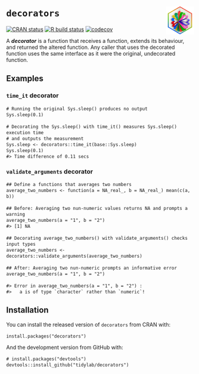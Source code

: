 # `decorators` <img src="https://raw.githubusercontent.com/tidylab/decorators/master/pkgdown/logo.png" align="right" height="75"/>

<!-- badges: start -->

[![CRAN
status](https://www.r-pkg.org/badges/version/decorators)](https://CRAN.R-project.org/package=decorators)
[![R build
status](https://github.com/tidylab/decorators/workflows/R-CMD-check/badge.svg)](https://github.com/tidylab/decorators/actions)
[![codecov](https://codecov.io/gh/tidylab/decorators/branch/master/graph/badge.svg?token=U6FL5N32FL)](https://codecov.io/gh/tidylab/decorators)

<!-- badges: end -->

A ***decorator*** is a function that receives a function, extends its
behaviour, and returned the altered function. Any caller that uses the
decorated function uses the same interface as it were the original,
undecorated function.

## Examples

### `time_it` decorator

    # Running the original Sys.sleep() produces no output
    Sys.sleep(0.1)

    # Decorating the Sys.sleep() with time_it() measures Sys.sleep() execution time 
    # and outputs the measurement   
    Sys.sleep <- decorators::time_it(base::Sys.sleep)
    Sys.sleep(0.1)
    #> Time difference of 0.11 secs

### `validate_arguments` decorator

    ## Define a functions that averages two numbers
    average_two_numbers <- function(a = NA_real_, b = NA_real_) mean(c(a, b))

    ## Before: Averaging two nun-numeric values returns NA and prompts a warning
    average_two_numbers(a = "1", b = "2")
    #> [1] NA

    ## Decorating average_two_numbers() with validate_arguments() checks input types
    average_two_numbers <- decorators::validate_arguments(average_two_numbers)

    ## After: Averaging two nun-numeric prompts an informative error
    average_two_numbers(a = "1", b = "2")

    #> Error in average_two_numbers(a = "1", b = "2") : 
    #>   a is of type `character` rather than `numeric`!

## Installation

You can install the released version of `decorators` from CRAN with:

    install.packages("decorators")

And the development version from GitHub with:

    # install.packages("devtools")
    devtools::install_github("tidylab/decorators")
